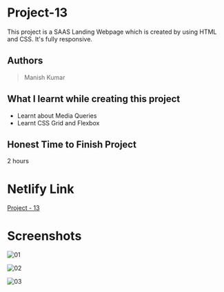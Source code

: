 
# Project-13

This project is a SAAS Landing Webpage which is created by using HTML and CSS. It's fully responsive.





## Authors

 >Manish Kumar


## What I learnt while creating this project

- Learnt about Media Queries
- Learnt CSS Grid and Flexbox



## Honest Time to Finish Project

2 hours



# Netlify Link

[Project - 13](https://project-13-mk.netlify.app/)

# Screenshots

![01](https://user-images.githubusercontent.com/102028645/184911817-5eb5c954-4afb-4c67-a9cb-057de27eddda.jpg)

![02](https://user-images.githubusercontent.com/102028645/184911859-02be5a3b-ec2c-429e-b716-37550073263b.jpg)

![03](https://user-images.githubusercontent.com/102028645/184911900-7808fcee-9384-4cbc-97ed-bbe570c5b664.jpg)


